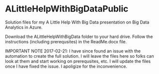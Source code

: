 # ALittleHelpWithBigDataPublic
Solution files for my A Little Help With Big Data presentation on Big Data Analytics in Azure.

Download the ALittleHelpWithBigData folder to your hard drive. Follow the instructions (including prerequsites) in the ReadMe.docx file.

IMPORTANT NOTE 2017-02-21: I have since found an issue with the automation to create the full solution. I will leave the files here so folks can look at them and start working on prerequsites, etc. I will update the files once I have fixed the issue. I apoligize for the inconvenience.
